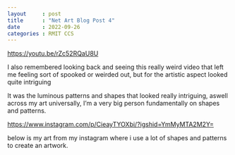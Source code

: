 ```yaml
---
layout     : post
title      : "Net Art Blog Post 4"
date       : 2022-09-26
categories : RMIT CCS
---
```


https://youtu.be/rZc52RQaU8U

I also remembered looking back and seeing this really weird video that left me feeling sort of spooked or weirded out, but for the artistic aspect looked quite intriguing

It was the luminous patterns and shapes that looked really intriguing, aswell across my art universally, I’m a very big person fundamentally on shapes and patterns.

https://www.instagram.com/p/CieayTYOXbi/?igshid=YmMyMTA2M2Y=

below is my art from my instagram where i use a lot of shapes and patterns to create an artwork.
